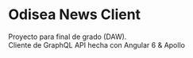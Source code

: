 # Odisea News Client
Proyecto para final de grado (DAW).<br>
Cliente de GraphQL API hecha con Angular 6 &amp; Apollo
